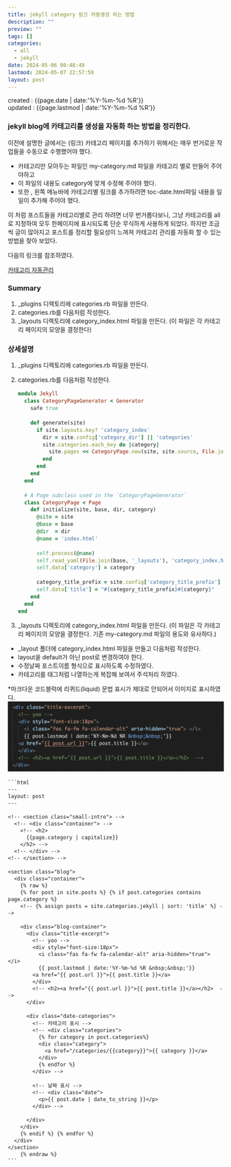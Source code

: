 ```yaml
---
title: jekyll category 링크 자동생성 하는 방법
description: ""
preview: ""
tags: []
categories:
  - all
  - jekyll
date: 2024-05-06 00:48:49
lastmod: 2024-05-07 22:57:59
layout: post
---
```


created : {{page.date | date:'%Y-%m-%d %R'}}  
updated : {{page.lastmod | date:'%Y-%m-%d %R'}}


### jekyll blog에 카테고리를 생성을 자동화 하는 방법을 정리한다.
이전에 설명한 글에서는 (링크) 카테고리 페이지를 추가하기 위해서는 매우 번거로운 작업들을 수동으로 수행했어야 했다.
- 카테고리만 모아두는 파일인 my-category.md 파일을 카테고리 별로 만들어 주어야하고
- 이 파일의 내용도 category에 맞게 수정해 주어야 했다.
- 또한 ,  왼쪽 메뉴바에 카테고리별 링크를 추가하려면 toc-date.html파일 내용을 일일이 추가해 주어야 했다.

이 처럼 포스트들을 카테고리별로 관리 하려면 너무 번거롭다보니, 그냥 카테고리를 all 로 지정하여 모두 한페이지에 표시되도록 단순 무식하게 사용하게 되었다.
하지만 조금씩 글이 많아지고 포스트를 정리할 필요성이 느껴져 카테고리 관리를 자동화 할 수 있는 방법을 찾아 보았다.

다음의 링크를 참조하였다.

[카테고리 자동관리]( https://uhded.com/automatic-jekyll-categories-page )


### Summary  
1. _plugins 디렉토리에 categories.rb 파일을 만든다.
2. categories.rb를 다음처럼 작성한다.  
3. _layouts 디렉토리에 category_index.html 파일을 만든다. (이 파일은 각 카테고리 페이지의 모양을 결정한다)  


<!-- 넘버를 리셋하기 위해 주석을 넣었다  -->
### 상세설명  
1. _plugins 디렉토리에 categories.rb 파일을 만든다.
2. categories.rb를 다음처럼 작성한다.    

      ```rb
      module Jekyll
        class CategoryPageGenerator < Generator
          safe true

          def generate(site)
            if site.layouts.key? 'category_index'
              dir = site.config['category_dir'] || 'categories'
              site.categories.each_key do |category|
                site.pages << CategoryPage.new(site, site.source, File.join(dir, category), category)
              end
            end
          end
        end

        # A Page subclass used in the `CategoryPageGenerator`
        class CategoryPage < Page
          def initialize(site, base, dir, category)
            @site = site
            @base = base
            @dir  = dir
            @name = 'index.html'

            self.process(@name)
            self.read_yaml(File.join(base, '_layouts'), 'category_index.html')
            self.data['category'] = category

            category_title_prefix = site.config['category_title_prefix'] || 'Category: '
            self.data['title'] = "#{category_title_prefix}#{category}"
          end
        end
      end
      ```


3. _layouts 디렉토리에 category_index.html 파일을 만든다. 
(이 파일은 각 카테고리 페이지의 모양을 결정한다. 기존 my-category.md 파일의 용도와 유사하다.)
  - _layout 폴더에 category_index.html 파일을 만들고 다음처럼 작성한다.  
  - layout을 default가 아닌 post로 변경하여야 한다.
  - 수정날짜 포스트이름 형식으로 표시하도록 수정하였다.
  - 카테고리를 태그처럼 나열하는게 복잡해 보여서 주석처리 하였다.

*마크다운 코드블럭에 리퀴드(liquid) 문법 표시가 제대로 안되어서 이미지로 표시하였다.
![](/assets/2024-05-06-16-20-14.png)



    ```html  
    ---
    layout: post
    ---

    <!-- <section class="small-intro"> -->
      <!-- <div class="container"> -->
        <!-- <h2>
          {{page.category | capitalize}}
        </h2> -->
      <!-- </div> -->
    <!-- </section> -->

    <section class="blog">
      <div class="container">
        {% raw %}
        {% for post in site.posts %} {% if post.categories contains page.category %}
        <!-- {% assign posts = site.categories.jekyll | sort: 'title' %} -->

        <div class="blog-container">
          <div class="title-excerpt">
            <!-- yoo -->
            <div style="font-size:18px">
              <i class="fas fa-fw fa-calendar-alt" aria-hidden="true"> </i>
              {{ post.lastmod | date:'%Y-%m-%d %R &nbsp;&nbsp;'}}
            <a href="{{ post.url }}">{{ post.title }}</a> 
            </div>
            <!-- <h2><a href="{{ post.url }}">{{ post.title }}</a></h2>  -->
          </div>

          <div class="date-categories">
            <!-- 카테고리 표시 -->
            <!-- <div class="categories">
              {% for category in post.categories%}
              <div class="category">
                <a href="/categories/{{category}}">{{ category }}</a>
              </div>
              {% endfor %}
            </div> -->

            <!-- 날짜 표시 -->
            <!-- <div class="date">
              <p>{{ post.date | date_to_string }}</p>
            </div> -->

          </div>
        </div> 
        {% endif %} {% endfor %}
      </div>
    </section>
        {% endraw %}
    ```
